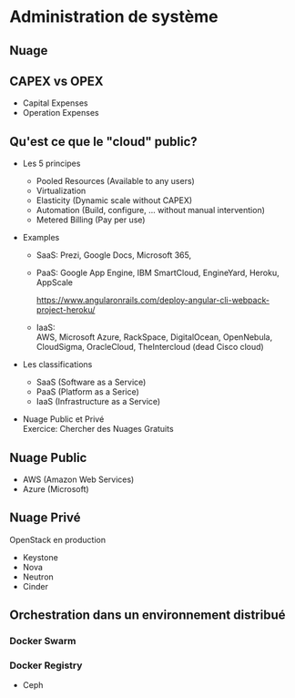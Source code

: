 # Administration de système

## Nuage

## CAPEX vs OPEX
- Capital Expenses
- Operation Expenses

## Qu'est ce que le "cloud" public?
- Les 5 principes
  * Pooled Resources (Available to any users) 
  * Virtualization
  * Elasticity (Dynamic scale without CAPEX)
  * Automation (Build, configure, ... without manual intervention)
  * Metered Billing (Pay per use)
  
 - Examples
    * SaaS: 
      Prezi, Google Docs, Microsoft 365, 

    * PaaS:
      Google App Engine, IBM SmartCloud, EngineYard, Heroku, AppScale
      
      https://www.angularonrails.com/deploy-angular-cli-webpack-project-heroku/

    * IaaS:  
      AWS, Microsoft Azure, RackSpace, DigitalOcean, OpenNebula, CloudSigma, OracleCloud, TheIntercloud (dead Cisco cloud)
   
- Les classifications
  * SaaS (Software as a Service)
  * PaaS (Platform as a Serice)
  * IaaS (Infrastructure as a Service)
  
- Nuage Public et Privé   
  Exercice: Chercher des Nuages Gratuits

## Nuage Public
- AWS (Amazon Web Services)
- Azure (Microsoft)

## Nuage Privé

OpenStack en production
- Keystone
- Nova
- Neutron
- Cinder

## Orchestration dans un environnement distribué

### Docker Swarm

### Docker Registry
- Ceph
